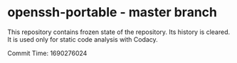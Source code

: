 # openssh-portable - master branch

This repository contains frozen state of the repository.
Its history is cleared. It is used only for static code
analysis with Codacy.

Commit Time: 1690276024